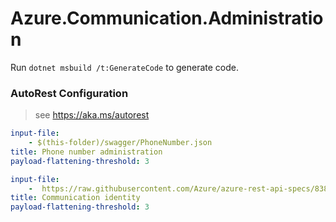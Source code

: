# Azure.Communication.Administration

Run `dotnet msbuild /t:GenerateCode` to generate code.

### AutoRest Configuration
> see https://aka.ms/autorest

``` yaml
input-file:
    - $(this-folder)/swagger/PhoneNumber.json
title: Phone number administration
payload-flattening-threshold: 3
```
``` yaml
input-file:
    -  https://raw.githubusercontent.com/Azure/azure-rest-api-specs/838c5092f11e8ca26e262b1f1099d5c5cdfedc3f/specification/communication/data-plane/Microsoft.CommunicationServicesIdentity/preview/2020-07-20-preview2/CommunicationIdentity.json
title: Communication identity
payload-flattening-threshold: 3
```
